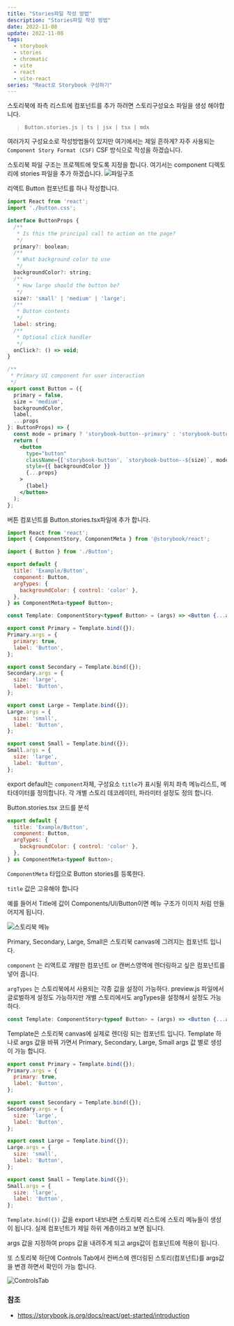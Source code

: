```yaml
---
title: "Stories파일 작성 방법"
description: "Stories파일 작성 방법"
date: 2022-11-08
update: 2022-11-08
tags:
  - storybook
  - stories
  - chromatic
  - vite
  - react
  - vite-react
series: "React로 Storybook 구성하기"
---
```


스토리북에 좌측 리스트에 컴포넌트를 추가 하려면 스토리구성요소 파일을 생성 해야합니다.

> `Button.stories.js | ts | jsx | tsx | mdx`
>

여러가지 구성요소로 작성방법들이 있지만 여기에서는 제일 흔하게? 자주 사용되는 `Component Story Format (CSF)` CSF 방식으로 작성을 하겠습니다.

스토리북 파일 구조는 프로젝트에 맞도록 지정을 합니다. 여기서는 component 디렉토리에 stories 파일을 추가 하겠습니다.
![파일구조](img.png)

리액트 Button 컴포넌트를 하나 작성합니다.

```jsx
import React from 'react';
import './button.css';

interface ButtonProps {
  /**
   * Is this the principal call to action on the page?
   */
  primary?: boolean;
  /**
   * What background color to use
   */
  backgroundColor?: string;
  /**
   * How large should the button be?
   */
  size?: 'small' | 'medium' | 'large';
  /**
   * Button contents
   */
  label: string;
  /**
   * Optional click handler
   */
  onClick?: () => void;
}

/**
 * Primary UI component for user interaction
 */
export const Button = ({
  primary = false,
  size = 'medium',
  backgroundColor,
  label,
  ...props
}: ButtonProps) => {
  const mode = primary ? 'storybook-button--primary' : 'storybook-button--secondary';
  return (
    <button
      type="button"
      className={['storybook-button', `storybook-button--${size}`, mode].join(' ')}
      style={{ backgroundColor }}
      {...props}
    >
      {label}
    </button>
  );
};
```

버튼 컴포넌트를 Button.stories.tsx파일에 추가 합니다.

```jsx
import React from 'react';
import { ComponentStory, ComponentMeta } from '@storybook/react';

import { Button } from './Button';

export default {
  title: 'Example/Button',
  component: Button,
  argTypes: {
    backgroundColor: { control: 'color' },
  },
} as ComponentMeta<typeof Button>;

const Template: ComponentStory<typeof Button> = (args) => <Button {...args} />;

export const Primary = Template.bind({});
Primary.args = {
  primary: true,
  label: 'Button',
};

export const Secondary = Template.bind({});
Secondary.args = {
  size: 'large',
  label: 'Button',
};

export const Large = Template.bind({});
Large.args = {
  size: 'small',
  label: 'Button',
};

export const Small = Template.bind({});
Small.args = {
  size: 'large',
  label: 'Button',
};
```

export default는 `component`자체, 구성요소 `title`가 표시될 위치 좌측 메뉴리스트, 메타데이터를 정의합니다. 각 개별 스토리 데코레이터, 파라미터 설정도 정의 합니다.

Button.stories.tsx 코드를 분석

```jsx
export default {
  title: 'Example/Button',
  component: Button,
  argTypes: {
    backgroundColor: { control: 'color' },
  },
} as ComponentMeta<typeof Button>;
```

`ComponentMeta` 타입으로 Button stories를 등록한다.

`title` 값은 고유해야 합니다

예를 들어서 Title에 값이 Components/UI/Button이면 메뉴 구조가 이미지 처럼 만들어지게 됩니다.

![스토리북 메뉴](img_1.png)


Primary, Secondary, Large, Small은 스토리북 canvas에 그려지는 컴포넌트 입니다.

`component`  는 리액트로 개발한 컴포넌트 or 캔버스영역에 렌더링하고 싶은 컴포넌트를 넣어 줍니다.

`argTypes` 는 스토리북에서 사용되는 각종 값을 설정이 가능하다. preview.js 파일에서 글로벌하게 설정도 가능하지만 개별 스토리에서도 argTypes을 설정해서 설정도 가능하다.

```jsx
const Template: ComponentStory<typeof Button> = (args) => <Button {...args} />;
```

Template은 스토리북 canvas에 실제로 렌더링 되는 컴포넌트 입니다. Template 하나로 args 값을 바꿔 가면서 Primary, Secondary, Large, Small  args 값 별로 생성이 가능 합니다.

```jsx
export const Primary = Template.bind({});
Primary.args = {
  primary: true,
  label: 'Button',
};

export const Secondary = Template.bind({});
Secondary.args = {
  size: 'large',
  label: 'Button',
};

export const Large = Template.bind({});
Large.args = {
  size: 'small',
  label: 'Button',
};

export const Small = Template.bind({});
Small.args = {
  size: 'large',
  label: 'Button',
};
```

`Template.bind({})` 값을 export 내보내면 스토리북 리스트에 스토리 메뉴들이 생성이 됩니다. 실제 컴포넌트가 제일 하위 계층이라고 보면 됩니다.

args 값을 지정하여 props 값을 내려주게 되고 args값이 컴포넌트에 적용이 됩니다.

또 스토리북 하단에 Controls Tab에서 컨버스에 렌더링된 스토리(컴포넌트)를 args값을 변경 하면서 확인이 가능 합니다.

![ControlsTab](img_2.png)



### 참조
- https://storybook.js.org/docs/react/get-started/introduction
